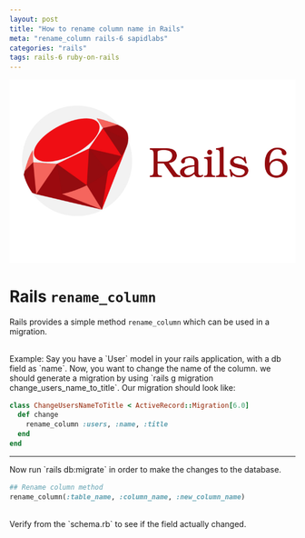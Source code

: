 ```yaml
---
layout: post
title: "How to rename column name in Rails"
meta: "rename_column rails-6 sapidlabs"
categories: "rails"
tags: rails-6 ruby-on-rails
---
```


![Ruby On Rails - SapidLabs][rails]

# Rails `rename_column` 
Rails provides a simple method `rename_column` which can be used in a migration.

<br />
Example: Say you have a `User` model in your rails application, with a db field as `name`. Now, you want to change the name of the column. we should generate a migration by using `rails g migration change_users_name_to_title`. Our migration should look like:

```ruby
class ChangeUsersNameToTitle < ActiveRecord::Migration[6.0]
  def change
    rename_column :users, :name, :title
  end
end
```
<hr /> 
Now run `rails db:migrate` in order to make the changes to the database.

```ruby
## Rename column method
rename_column(:table_name, :column_name, :new_column_name)
```

<br />
Verify from the `schema.rb` to see if the field actually changed.

<br />

[rails]: /assets/images/shared/rails-6.jpg
